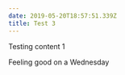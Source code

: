 ```yaml
---
date: 2019-05-20T18:57:51.339Z
title: Test 3
---
```

Testing content 1

Feeling good on a Wednesday
